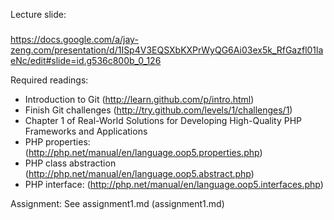Lecture slide:
#####
https://docs.google.com/a/jay-zeng.com/presentation/d/1ISp4V3EQSXbKXPrWyQG6Ai03ex5k_RfGazfl01laeNc/edit#slide=id.g536c800b_0_126

Required readings:
- Introduction to Git (http://learn.github.com/p/intro.html)
- Finish Git challenges (http://try.github.com/levels/1/challenges/1)
- Chapter 1 of Real-World Solutions for Developing High-Quality PHP Frameworks and Applications
- PHP properties: (http://php.net/manual/en/language.oop5.properties.php)
- PHP class abstraction (http://php.net/manual/en/language.oop5.abstract.php)
- PHP interface: (http://php.net/manual/en/language.oop5.interfaces.php)

Assignment:
See assignment1.md (assignment1.md)
